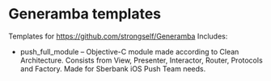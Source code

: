 # Generamba templates

Templates for https://github.com/strongself/Generamba
Includes:
* push_full_module – Objective-C module made according to Clean Architecture. Consists from View, Presenter, Interactor, Router, Protocols and Factory. Made for Sberbank iOS Push Team needs.
